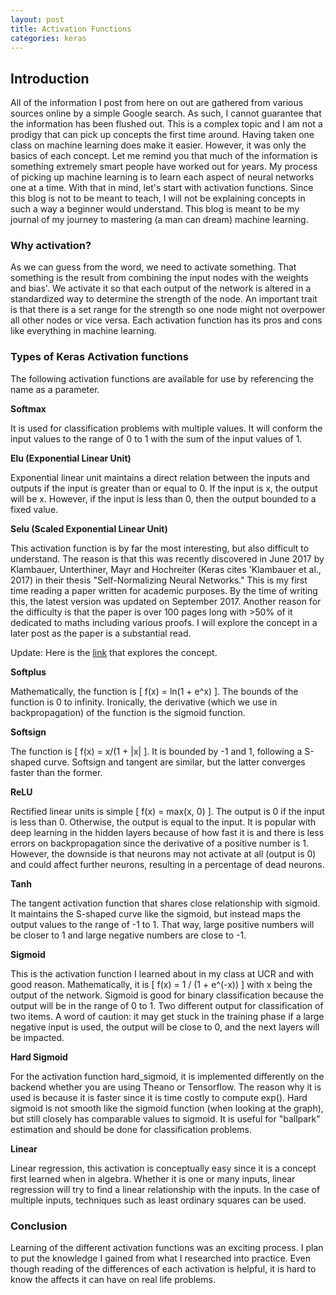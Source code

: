 ```yaml
---
layout: post
title: Activation Functions
categories: keras 
---
```


<h2>Introduction</h2>

<p>
All of the information I post from here on out are gathered from various sources online by a simple Google search. As such, I cannot guarantee that the information has been flushed out. This is a complex topic and I am not a prodigy that can pick up concepts the first time around. Having taken one class on machine learning does make it easier. However, it was only the basics of each concept. Let me remind you that much of the information is something extremely smart people have worked out for years. 
My process of picking up machine learning is to learn each aspect of neural networks one at a time. With that in mind, let's start with activation functions. Since this blog is not to be meant to teach, I will not be explaining concepts in such a way a beginner would understand. This blog is meant to be my journal of my journey to mastering (a man can dream) machine learning.
</p>

<h3>Why activation?</h3>
<p>
As we can guess from the word, we need to activate something. That something is the result from combining the input nodes with the weights and bias'. We activate it so that each output of the network is altered in a standardized way to determine the strength of the node. An important trait is that there is a set range for the strength so one node might not overpower all other nodes or vice versa. Each activation function has its pros and cons like everything in machine learning.  
</p>

<h3>Types of Keras Activation functions</h3>
<p>
The following activation functions are available for use by referencing the name as a parameter. 
</p>

<b>Softmax</b>
<p>
It is used for classification problems with multiple values. It will conform the input values to the range of 0 to 1 with the sum of the input values of 1.  
</p>

<b>Elu (Exponential Linear Unit)</b>
<p>
Exponential linear unit maintains a direct relation between the inputs and outputs if the input is greater than or equal to 0. If the input is x, the output will be x. However, if the input is less than 0, then the output bounded to a fixed value. 
</p>

<b>Selu (Scaled Exponential Linear Unit)</b>
<p>
This activation function is by far the most interesting, but also difficult to understand. The reason is that this was recently discovered in June 2017 by Klambauer, Unterthiner, Mayr and Hochreiter (Keras cites 'Klambauer et al., 2017) in their thesis "Self-Normalizing Neural Networks." This is my first time reading a paper written for academic purposes. By the time of writing this, the latest version was updated on September 2017. Another reason for the difficulty is that the paper is over 100 pages long with >50% of it dedicated to maths including various proofs. I will explore the concept in a later post as the paper is a substantial read. 
<br />

Update: Here is the <a href="www.samvongsay.com/keras/2018/05/03/selu.html">link</a> that explores the concept. 
</p>

<b>Softplus</b>
<p>
Mathematically, the function is [ f(x) = ln(1 + e^x) ]. The bounds of the function is 0 to infinity. Ironically, the derivative (which we use in backpropagation) of the function is the sigmoid function. 
</p>

<b>Softsign</b>
<p>
The function is [ f(x) = x/(1 + |x| ]. It is bounded by -1 and 1, following a S-shaped curve. Softsign and tangent are similar, but the latter converges faster than the former. 
</p>

<b>ReLU</b>
<p>
Rectified linear units is simple [ f(x) = max(x, 0) ]. The output is 0 if the input is less than 0. Otherwise, the output is equal to the input. It is popular with deep learning in the hidden layers because of how fast it is and there is less errors on backpropagation since the derivative of a positive number is 1. However, the downside is that neurons may not activate at all (output is 0) and could affect further neurons, resulting in a percentage of dead neurons.
</p>

<b>Tanh</b>
<p>
The tangent activation function that shares close relationship with sigmoid. It maintains the S-shaped curve like the sigmoid, but instead maps the output values to the range of -1 to 1. That way, large positive numbers will be closer to 1 and large negative numbers are close to -1.
</p>

<b>Sigmoid</b>
<p>
This is the activation function I learned about in my class at UCR and with good reason. Mathematically, it is [ f(x) = 1 / (1 + e^(-x)) ] with x being the output of the network. Sigmoid is good for binary classification because the output will be in the range of 0 to 1. Two different output for classification of two items. A word of caution: it may get stuck in the training phase if a large negative input is used, the output will be close to 0, and the next layers will be impacted.  
</p>

<b>Hard Sigmoid</b>
<p>
For the activation function hard_sigmoid, it is implemented differently on the backend whether you are using Theano or Tensorflow. The reason why it is used is because it is faster since it is time costly to compute exp(). Hard sigmoid is not smooth like the sigmoid function (when looking at the graph), but still closely has comparable values to sigmoid. It is useful for "ballpark" estimation and should be done for classification problems. 
</p>

<b>Linear</b>
<p>
Linear regression, this activation is conceptually easy since it is a concept first learned when in algebra. Whether it is one or many inputs, linear regression will try to find a linear relationship with the inputs. In the case of multiple inputs, techniques such as least ordinary squares can be used. 
</p>

<h3>Conclusion</h3>
<p>
Learning of the different activation functions was an exciting process. I plan to put the knowledge I gained from what I researched into practice. Even though reading of the differences of each activation is helpful, it is hard to know the affects it can have on real life problems.   
</p>
